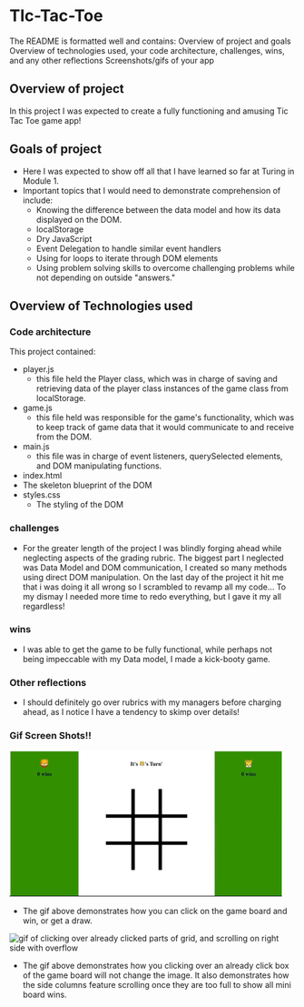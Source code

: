 # TIc-Tac-Toe
The README is formatted well and contains:
Overview of project and goals
Overview of technologies used, your code architecture, challenges, wins, and any other reflections
Screenshots/gifs of your app

## Overview of project
In this project I was expected to create a fully functioning and amusing Tic Tac Toe game app!

## Goals of project
- Here I was expected to show off all that I have learned so far at Turing in Module 1.
- Important topics that I would need to demonstrate comprehension of include:
  - Knowing the difference between the data model and how its data displayed on the DOM.
  - localStorage
  - Dry JavaScript
  - Event Delegation to handle similar event handlers
  - Using for loops to iterate through DOM elements
  - Using problem solving skills to overcome challenging problems while not depending on outside "answers."

## Overview of Technologies used

### Code architecture
This project contained:
- player.js
  - this file held the Player class, which was in charge of saving and retrieving data of the player class instances of the game class from localStorage.
- game.js
  - this file held was responsible for the game's functionality, which was to keep track of game data that it would communicate to and receive from the DOM.
- main.js
  - this file was in charge of event listeners, querySelected elements, and DOM manipulating functions.
- index.html  
 - The skeleton blueprint of the DOM
- styles.css
  - The styling of the DOM

### challenges
- For the greater length of the project I was blindly forging ahead while neglecting aspects of the grading rubric. The biggest part I neglected was Data Model and DOM communication, I created so many methods using direct DOM manipulation. On the last day of the project it hit me that i was doing it all wrong so I scrambled to revamp all my code... To my dismay I needed more time to redo everything, but I gave it my all regardless!

### wins
- I was able to get the game to be fully functional, while perhaps not being impeccable with my Data model, I made a kick-booty game.

### Other reflections
- I should definitely go over rubrics with my managers before charging ahead, as I notice I have a tendency to skimp over details!

### Gif Screen Shots!!  

![gif of clicking on game grid, winning, and getting a draw](/assets/tic-tac-toe1.gif)  

- The gif above demonstrates how you can click on the game board and win, or get a draw.  

![gif of clicking over already clicked parts of grid, and scrolling on right side with overflow](/assets/tic-tac-toe2.gif)  

- The gif above demonstrates how you clicking over an already click box of the game board will not change the image. It also demonstrates how the side columns feature scrolling once they are too full to show all mini board wins.
